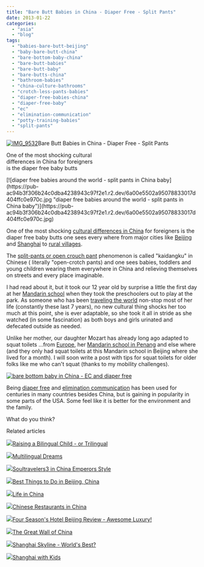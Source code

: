 ```yaml
---
title: "Bare Butt Babies in China - Diaper Free - Split Pants"
date: 2013-01-22
categories: 
  - "asia"
  - "blog"
tags: 
  - "babies-bare-butt-beijing"
  - "baby-bare-butt-china"
  - "bare-bottom-baby-china"
  - "bare-butt-babies"
  - "bare-butt-baby"
  - "bare-butts-china"
  - "bathroom-babies"
  - "china-culture-bathrooms"
  - "crotch-less-pants-babies"
  - "diaper-free-babies-china"
  - "diaper-free-baby"
  - "ec"
  - "elimination-communication"
  - "potty-training-babies"
  - "split-pants"
---
```


[![IMG_9532](https://pub-ac94b3f306b24c0dba4238943c97f2e1.r2.dev/6a00e5502a95078833017ee7c43324970d.jpg "IMG_9532")](https://pub-ac94b3f306b24c0dba4238943c97f2e1.r2.dev/6a00e5502a95078833017ee7c43324970d.jpg)Bare Butt Babies in China - 
Diaper Free - Split Pants  
  
One of the most shocking cultural  
differences in China for foreigners  
is the diaper free baby butts

<!--more--> [![diaper free babies around the world - split pants in China baby](https://pub-ac94b3f306b24c0dba4238943c97f2e1.r2.dev/6a00e5502a95078833017d404ffc0e970c.jpg "diaper free babies around the world - split pants in China baby")](https://pub-ac94b3f306b24c0dba4238943c97f2e1.r2.dev/6a00e5502a95078833017d404ffc0e970c.jpg)  
  
One of the most shocking [cultural differences in China](http://soultravelers3new.local/2012/11/babies-in-beijing-china-travel-joy.html "cultural differences in China - babies") for foreigners is the diaper free baby butts one sees every where from major cities like [Beijing](http://soultravelers3new.local/2013/01/best-things-to-do-in-beijing-china-.html "best of beijing travel") and [Shanghai](http://soultravelers3new.local/2012/11/shanghai-with-kids.html "shanghai family travel with kids") to [rural villages](http://soultravelers3new.local/2012/12/visiting-a-beautiful-water-village-china-zhujiajio.html "water village china").  
  
The [split-pants or open crouch pant](http://www.csmonitor.com/The-Culture/Family/2012/1123/Potty-training-Chinese-style-With-a-diaper-free-child-look-for-potted-plants "diaper free china") phenomenon is called "kaidangku" in Chinese ( literally "open-crotch pants) and one sees babies, toddlers and young children wearing them everywhere in China and relieving themselves on streets and every place imaginable.  
  
I had read about it, but it took our 12 year old by surprise a little the first day at her [Mandarin school](http://soultravelers3new.local/2012/11/mandarin-immersion-in-china.html "Mandarin immersion beijing") when they took the preschoolers out to play at the park. As someone who has been [traveling the world](http://soultravelers3new.local/2012/12/around-the-world-family-travel.html#more "around the world family travel") non-stop most of her life (constantly these last 7 years), no new cultural thing shocks her too much at this point, she is ever adaptable, so she took it all in stride as she watched (in some fascination) as both boys and girls urinated and defecated outside as needed.  
  
Unlike her mother, our daughter Mozart has already long ago adapted to squat toilets ...from [Europe](http://soultravelers3new.local/2012/02/5-best-european-family-vacations.html "Best Europe vacations"), her [Mandarin school in Penang](http://soultravelers3new.local/2012/06/why-learn-mandarin-in-tropical-asia-penang.html "mandarin school in Penang") and else where (and they only had squat toilets at this Mandarin school in Beijing where she lived for a month). I will soon write a post with tips for squat toilets for older folks like me who can't squat (thanks to my mobility challenges).  
  
  
[![bare bottom baby in China - EC and diaper free](https://pub-ac94b3f306b24c0dba4238943c97f2e1.r2.dev/6a00e5502a95078833017d404ffcf4970c.jpg "bare bottom baby in China - EC and diaper free")](https://pub-ac94b3f306b24c0dba4238943c97f2e1.r2.dev/6a00e5502a95078833017d404ffcf4970c.jpg)  
  
Being [diaper free](http://www.diaperfreebaby.org/ "diaper free") and [elimination communication](http://en.wikipedia.org/wiki/Elimination_communication "elimination communication") has been used for centuries in many countries besides China, but is gaining in popularity in some parts of the USA. Some feel like it is better for the environment and the family.  
  
What do you think?  
  
  

Related articles

[![](http://i.zemanta.com/137126168_80_80.jpg)](http://soultravelers3new.local/2013/01/raising-a-bilingual-child-or-trilingual.html)[Raising a Bilingual Child - or Trilingual](http://soultravelers3new.local/2013/01/raising-a-bilingual-child-or-trilingual.html)

[![](http://i.zemanta.com/136332847_80_80.jpg)](http://soultravelers3new.local/2013/01/multilingual-dreams.html)[Multilingual Dreams](http://soultravelers3new.local/2013/01/multilingual-dreams.html)

[![](http://i.zemanta.com/130189927_80_80.jpg)](http://soultravelers3new.local/2012/12/soultravelers3-in-china-emperors-style.html)[Soultravelers3 in China Emperors Style](http://soultravelers3new.local/2012/12/soultravelers3-in-china-emperors-style.html)

[![](http://i.zemanta.com/136588189_80_80.jpg)](http://soultravelers3new.local/2013/01/best-things-to-do-in-beijing-china-.html)[Best Things to Do in Beijing, China](http://soultravelers3new.local/2013/01/best-things-to-do-in-beijing-china-.html)

[![](http://i.zemanta.com/127937940_80_80.jpg)](http://soultravelers3new.local/2012/11/life-in-china.html)[Life in China](http://soultravelers3new.local/2012/11/life-in-china.html)

[![](http://i.zemanta.com/139596463_80_80.jpg)](http://soultravelers3new.local/2013/01/chinese-restaurants-in-china-.html)[Chinese Restaurants in China](http://soultravelers3new.local/2013/01/chinese-restaurants-in-china-.html)

[![](http://i.zemanta.com/138565828_80_80.jpg)](http://soultravelers3new.local/2013/01/four-seasons-hotel-beijing-review-awesome-luxury.html)[Four Season's Hotel Beijing Review - Awesome Luxury!](http://soultravelers3new.local/2013/01/four-seasons-hotel-beijing-review-awesome-luxury.html)

[![](http://i.zemanta.com/131801621_80_80.jpg)](http://soultravelers3new.local/2012/12/the-great-wall-of-china.html)[The Great Wall of China](http://soultravelers3new.local/2012/12/the-great-wall-of-china.html)

[![](http://i.zemanta.com/129646196_80_80.jpg)](http://soultravelers3new.local/2012/12/shanghai-skyline-worlds-best-.html)[Shanghai Skyline - World's Best?](http://soultravelers3new.local/2012/12/shanghai-skyline-worlds-best-.html)

[![](http://i.zemanta.com/129131608_80_80.jpg)](http://soultravelers3new.local/2012/11/shanghai-with-kids.html)[Shanghai with Kids](http://soultravelers3new.local/2012/11/shanghai-with-kids.html)
